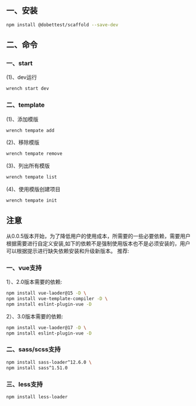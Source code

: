 ## 一、安装
```sh
npm install @dobettest/scaffold --save-dev
```

## 二、命令
### 一、start

(1)、dev运行
```sh
wrench start dev
```

### 二、template
(1)、添加模版
```sh
wrench tempate add
```
(2)、移除模版
```sh
wrench tempate remove
```
(3)、列出所有模版
```sh
wrench tempate list
```
(4)、使用模版创建项目
```sh
wrench tempate init
```

## 注意
从0.0.5版本开始，为了降低用户的使用成本，所需要的一些必要依赖，需要用户根据需要进行自定义安装,如下的依赖不是强制使用版本也不是必须安装的，用户可以根据提示进行缺失依赖安装和升级新版本。
推荐:
### 一、vue支持
1）、2.0版本需要的依赖:
```bash
npm install vue-laoder@15 -D \
npm install vue-template-compiler -D \
npm install eslint-plugin-vue -D
```
2）、3.0版本需要的依赖:
```bash
npm install vue-laoder@17 -D \
npm install eslint-plugin-vue -D
```
### 二、sass/scss支持
```bash
npm install sass-loader^12.6.0 \
npm install sass^1.51.0
```

### 三、less支持
```bash
npm install less-loader
```
